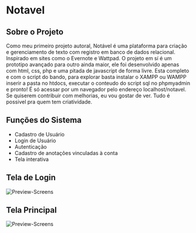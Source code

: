 # Notavel

## Sobre o Projeto

Como meu primeiro projeto autoral, Notável é uma plataforma para criação e gerenciamento de texto com registro em banco de dados relacional. Inspirado em sites como o Evernote e Wattpad. O projeto em sí é um prototipo avançado para outro ainda maior, ele foi desenvolvido apenas com html, css, php e uma pitada de javascript de forma livre. Esta completo e com o script do bando, para explorar basta instalar o XAMPP ou WAMPP inserir a pasta no htdocs, executar o conteudo do script sql no phpmyadmin e pronto! É só acessar por um navegador pelo endereço localhost/notavel. Se quiserem contribuir com melhorias, eu vou gostar de ver. Tudo é possivel pra quem tem criatividade.

## Funções do Sistema

- Cadastro de Usuário
- Login de Usuário
- Autenticação
- Cadastro de anotações vinculadas à conta
- Tela interativa

## Tela de Login

![Preview-Screens](https://raw.githubusercontent.com/Shackluryz/Notavel/master/preview/Tela_de_Login.png)

## Tela Principal

![Preview-Screens](https://raw.githubusercontent.com/Shackluryz/Notavel/master/preview/Tela_Principal.png)
